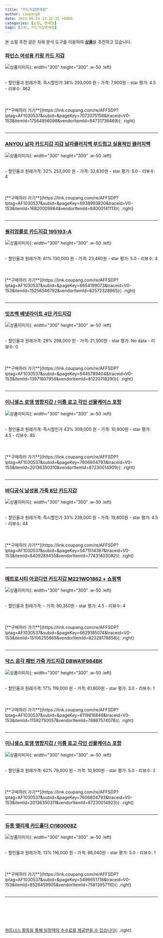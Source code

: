 ```yaml
---
title: "카드지갑면세점"
author: coupang6
date: 2023-06-24 13:32:25 +0800
categories: [쇼핑, 면세점]
tags: [쇼핑, 카드지갑면세점]
---
```


본 쇼핑 추천 글은 자체 분석 도구를 이용하여 [**상품**](https://link.coupang.com/a/bao1ui)을 추천하고 있습니다.

### [파인스 여성용 키링 카드 지갑](https://link.coupang.com/re/AFFSDP?lptag=AF1030537&subid=&pageKey=7072075158&traceid=V0-153&itemId=17564956098&vendorItemId=84731738469)

![상품이미지](https://thumbnail7.coupangcdn.com/thumbnails/remote/230x230ex/image/rs_quotation_api/og5elel5/c0e0172028a4420fb3361d9cf537099b.jpg){: width="300" height="300" .w-50 .left}


<br>
- 할인율과 원래가격: 즉시할인가 38%  293,000   원
- 가격: 7,900원
- star 평가: 4.5
- 리뷰수: 462
<br>
<br>
<br>
<br>
[**구매하러 가기**](https://link.coupang.com/re/AFFSDP?lptag=AF1030537&subid=&pageKey=7072075158&traceid=V0-153&itemId=17564956098&vendorItemId=84731738469){: .right}
<br>
<br>

---

### [ANYOU 남자 카드지갑 지갑 남자클러치백 부드럽고 실용적인 클러치백](https://link.coupang.com/re/AFFSDP?lptag=AF1030537&subid=&pageKey=6938993820&traceid=V0-153&itemId=16820009984&vendorItemId=84000141113)

![상품이미지](https://thumbnail9.coupangcdn.com/thumbnails/remote/230x230ex/image/vendor_inventory/35e3/9e046efe1447b82db28936551e69c21096032948841efa30d7ea65fbb15a.jpg){: width="300" height="300" .w-50 .left}


<br>
- 할인율과 원래가격: 32%  253,000   원
- 가격: 32,630원
- star 평가: 5.0
- 리뷰수: 4
<br>
<br>
<br>
<br>
[**구매하러 가기**](https://link.coupang.com/re/AFFSDP?lptag=AF1030537&subid=&pageKey=6938993820&traceid=V0-153&itemId=16820009984&vendorItemId=84000141113){: .right}
<br>
<br>

---

### [윌리엄폴로 카드지갑 195193-A](https://link.coupang.com/re/AFFSDP?lptag=AF1030537&subid=&pageKey=6654199073&traceid=V0-153&itemId=15256546792&vendorItemId=82572328965)

![상품이미지](https://thumbnail7.coupangcdn.com/thumbnails/remote/230x230ex/image/vendor_inventory/d603/5ddfeb2e24d15a0a122d615fb8fa252c0b65ebb15ac69d8a194e0d5c7ed1.png){: width="300" height="300" .w-50 .left}


<br>
- 할인율과 원래가격: 61%  130,000   원
- 가격: 23,460원
- star 평가: 5.0
- 리뷰수: 4
<br>
<br>
<br>
<br>
[**구매하러 가기**](https://link.coupang.com/re/AFFSDP?lptag=AF1030537&subid=&pageKey=6654199073&traceid=V0-153&itemId=15256546792&vendorItemId=82572328965){: .right}
<br>
<br>

---

### [잇츠백 베넷라이트 4단 카드지갑](https://link.coupang.com/re/AFFSDP?lptag=AF1030537&subid=&pageKey=6445789404&traceid=V0-153&itemId=13971807956&vendorItemId=81220718290)

![상품이미지](https://thumbnail6.coupangcdn.com/thumbnails/remote/230x230ex/image/rs_quotation_api/ddgeiduw/b122961b65c14730a887f0a48422546d.jpg){: width="300" height="300" .w-50 .left}


<br>
- 할인율과 원래가격: 29%  298,000   원
- 가격: 21,500원
- star 평가: No data
- 리뷰수: 0
<br>
<br>
<br>
<br>
[**구매하러 가기**](https://link.coupang.com/re/AFFSDP?lptag=AF1030537&subid=&pageKey=6445789404&traceid=V0-153&itemId=13971807956&vendorItemId=81220718290){: .right}
<br>
<br>

---

### [이니셜스 로댕 명함지갑 / 이름 로고 각인 선물케이스 포함](https://link.coupang.com/re/AFFSDP?lptag=AF1030537&subid=&pageKey=7606804793&traceid=V0-153&itemId=20136350310&vendorItemId=87230014909)

![상품이미지](https://thumbnail9.coupangcdn.com/thumbnails/remote/230x230ex/image/vendor_inventory/c7b8/ba79cc268e311a747bf7380a143161c89ffe5ce3847be8e3d5a4c1be5620.jpg){: width="300" height="300" .w-50 .left}


<br>
- 할인율과 원래가격: 즉시할인가 43%  309,000   원
- 가격: 10,900원
- star 평가: 4.5
- 리뷰수: 85
<br>
<br>
<br>
<br>
[**구매하러 가기**](https://link.coupang.com/re/AFFSDP?lptag=AF1030537&subid=&pageKey=7606804793&traceid=V0-153&itemId=20136350310&vendorItemId=87230014909){: .right}
<br>
<br>

---

### [바디공식 남성용 가죽 8단 카드지갑](https://link.coupang.com/re/AFFSDP?lptag=AF1030537&subid=&pageKey=5471514387&traceid=V0-153&itemId=8409289455&vendorItemId=77431403082)

![상품이미지](https://thumbnail8.coupangcdn.com/thumbnails/remote/230x230ex/image/retail/images/177239462625889-b052c27c-f217-4f01-a206-7246fd55edb8.jpg){: width="300" height="300" .w-50 .left}


<br>
- 할인율과 원래가격: 즉시할인가 33%  239,000   원
- 가격: 19,800원
- star 평가: 4.5
- 리뷰수: 44
<br>
<br>
<br>
<br>
[**구매하러 가기**](https://link.coupang.com/re/AFFSDP?lptag=AF1030537&subid=&pageKey=5471514387&traceid=V0-153&itemId=8409289455&vendorItemId=77431403082){: .right}
<br>
<br>

---

### [메트로시티 아코디언 카드지갑 M221WO1862 + 쇼핑백](https://link.coupang.com/re/AFFSDP?lptag=AF1030537&subid=&pageKey=6629185074&traceid=V0-153&itemId=15106255669&vendorItemId=82328178858)

![상품이미지](https://thumbnail9.coupangcdn.com/thumbnails/remote/230x230ex/image/retail/images/378199830070547-d71a9405-70d0-4a3d-a68a-005ef6ac4320.jpg){: width="300" height="300" .w-50 .left}


<br>
- 할인율과 원래가격: 
- 가격: 80,350원
- star 평가: 4.5
- 리뷰수: 4
<br>
<br>
<br>
<br>
[**구매하러 가기**](https://link.coupang.com/re/AFFSDP?lptag=AF1030537&subid=&pageKey=6629185074&traceid=V0-153&itemId=15106255669&vendorItemId=82328178858){: .right}
<br>
<br>

---

### [닥스 음각 패턴 가죽 카드지갑 DBWA1F984BK](https://link.coupang.com/re/AFFSDP?lptag=AF1030537&subid=&pageKey=6119816846&traceid=V0-153&itemId=11592750057&vendorItemId=78867574078)

![상품이미지](https://thumbnail7.coupangcdn.com/thumbnails/remote/230x230ex/image/retail/images/2021/10/12/9/6/d0b7f330-7013-4f79-99fa-b51420993d66.jpg){: width="300" height="300" .w-50 .left}


<br>
- 할인율과 원래가격: 17%  119,000   원
- 가격: 61,600원
- star 평가: 3.0
- 리뷰수: 1
<br>
<br>
<br>
<br>
[**구매하러 가기**](https://link.coupang.com/re/AFFSDP?lptag=AF1030537&subid=&pageKey=6119816846&traceid=V0-153&itemId=11592750057&vendorItemId=78867574078){: .right}
<br>
<br>

---

### [이니셜스 로댕 명함지갑 / 이름 로고 각인 선물케이스 포함](https://link.coupang.com/re/AFFSDP?lptag=AF1030537&subid=&pageKey=7606804793&traceid=V0-153&itemId=20136350311&vendorItemId=87230014923)

![상품이미지](https://thumbnail7.coupangcdn.com/thumbnails/remote/230x230ex/image/vendor_inventory/38c8/56c5d5da6901c028dcd42eceefcd16295a9b00a78b15283fc51589e9097e.jpg){: width="300" height="300" .w-50 .left}


<br>
- 할인율과 원래가격: 62%  79,000   원
- 가격: 10,900원
- star 평가: 5.0
- 리뷰수: 2
<br>
<br>
<br>
<br>
[**구매하러 가기**](https://link.coupang.com/re/AFFSDP?lptag=AF1030537&subid=&pageKey=7606804793&traceid=V0-153&itemId=20136350311&vendorItemId=87230014923){: .right}
<br>
<br>

---

### [듀퐁 엘리제 카드홀더 CI180008Z](https://link.coupang.com/re/AFFSDP?lptag=AF1030537&subid=&pageKey=5496651718&traceid=V0-153&itemId=8526459905&vendorItemId=75813957110)

![상품이미지](https://thumbnail6.coupangcdn.com/thumbnails/remote/230x230ex/image/rs_quotation_api/bagx8fa3/908c510a98fe492e94e00c832c675737.jpg){: width="300" height="300" .w-50 .left}


<br>
- 할인율과 원래가격: 13%  116,000   원
- 가격: 86,040원
- star 평가: 5.0
- 리뷰수: 1
<br>
<br>
<br>
<br>
[**구매하러 가기**](https://link.coupang.com/re/AFFSDP?lptag=AF1030537&subid=&pageKey=5496651718&traceid=V0-153&itemId=8526459905&vendorItemId=75813957110){: .right}
<br>
<br>

---
<br><br><br><br><br> [파트너스 활동을 통해 일정액의 수수료를 제공받을 수 있습니다](https://link.coupang.com/a/bao1ui){: .right}
